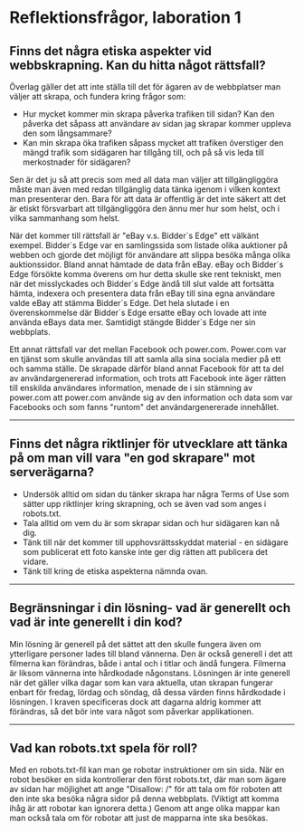 # Reflektionsfrågor, laboration 1

## Finns det några etiska aspekter vid webbskrapning. Kan du hitta något rättsfall?
Överlag gäller det att inte ställa till det för ägaren av de webbplatser man väljer att skrapa, och fundera kring frågor som:
* Hur mycket kommer min skrapa påverka trafiken till sidan? Kan den påverka det såpass att användare av sidan jag skrapar
kommer uppleva den som långsammare?
* Kan min skrapa öka trafiken såpass mycket att trafiken överstiger den mängd trafik som sidägaren har tillgång till, och
 på så vis leda till merkostnader för sidägaren?

Sen är det ju så att precis som med all data man väljer att tillgängliggöra måste man även med redan tillgänglig data tänka igenom i
vilken kontext man presenterar den. Bara för att data är offentlig är det inte säkert att det är etiskt försvarbart
att tillgängliggöra den ännu mer hur som helst, och i vilka sammanhang som helst.

När det kommer till rättsfall är "eBay v.s. Bidder´s Edge" ett välkänt exempel. Bidder´s Edge var en samlingssida som listade
olika auktioner på webben och gjorde det möjligt för användare att slippa besöka många olika auktionssidor. Bland annat hämtade de
data från eBay. eBay och Bidder´s Edge försökte komma överens om hur detta skulle ske rent tekniskt, men när det misslyckades
och Bidder´s Edge ändå till slut valde att fortsätta hämta, indexera och presentera data från eBay till sina egna användare
valde eBay att stämma Bidder´s Edge. Det hela slutade i en överenskommelse där Bidder´s Edge ersatte eBay och lovade att inte
använda eBays data mer. Samtidigt stängde Bidder´s Edge ner sin webbplats.

Ett annat rättsfall var det mellan Facebook och power.com. Power.com var en tjänst som skulle användas till att samla alla sina
sociala medier på ett och samma ställe. De skrapade därför bland annat Facebook för att ta del av användargenererad information,
och trots att Facebook inte äger rätten till enskilda användares information, menade de i sin stämning av power.com att power.com
använde sig av den information och data som var Facebooks och som fanns "runtom" det användargenererade innehållet.

---

## Finns det några riktlinjer för utvecklare att tänka på om man vill vara "en god skrapare" mot serverägarna?
* Undersök alltid om sidan du tänker skrapa har några Terms of Use som sätter upp riktlinjer kring skrapning, och se även
vad som anges i robots.txt.
* Tala alltid om vem du är som skrapar sidan och hur sidägaren kan nå dig.
* Tänk till när det kommer till upphovsrättsskyddat material - en sidägare som publicerat ett foto kanske inte ger dig rätten
att publicera det vidare.
* Tänk till kring de etiska aspekterna nämnda ovan.

---

## Begränsningar i din lösning- vad är generellt och vad är inte generellt i din kod?
Min lösning är generell på det sättet att den skulle fungera även om ytterligare personer lades till bland vännerna.
Den är också generell i det att filmerna kan förändras, både i antal och i titlar och ändå fungera. Filmerna är liksom
vännerna inte hårdkodade någonstans.
Lösningen är inte generell när det gäller vilka dagar som kan vara aktuella, utan skrapan fungerar enbart för fredag,
lördag och söndag, då dessa värden finns hårdkodade i lösningen. I kraven specificeras dock att dagarna aldrig kommer
att förändras, så det bör inte vara något som påverkar applikationen.

---

## Vad kan robots.txt spela för roll?
Med en robots.txt-fil kan man ge robotar instruktioner om sin sida. När en robot besöker en sida kontrollerar den
först robots.txt, där man som ägare av sidan har möjlighet att ange "Disallow: /" för att tala om för roboten
att den inte ska besöka några sidor på denna webbplats. (Viktigt att komma ihåg är att robotar kan ignorera detta.) 
Genom att ange olika mappar kan man också tala om för robotar att just de mapparna inte ska besökas.